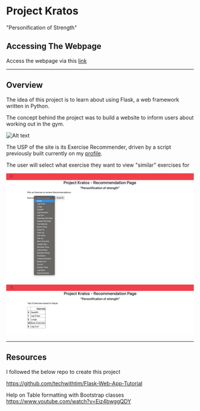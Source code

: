 # Project Kratos

"Personification of Strength"

## Accessing The Webpage

Access the webpage via this [link](https://project-kratos.herokuapp.com)
___

## Overview

The idea of this project is to learn about using Flask, a web framework written in Python.

The concept behind the project was to build a website to inform users about working out in the gym. 

![Alt text](/website/static/Web-page-preview/Kratos-home-page.png?raw=true "Home Page")

The USP of the site is its Exercise Recommender, driven by a script previously built currently on my [profile](https://github.com/IshNjie/Exercise_Recommender).

The user will select what exercise they want to view "similar" exercises for

![Alt text](/website/static/Web-page-preview/Recom-selection.png?raw=true "Recom-Page")

![Alt text](/website/static/Web-page-preview/Recom-filter.png?raw=true "Recom-filter")

___


## Resources

I followed the below repo to create this project

https://github.com/techwithtim/Flask-Web-App-Tutorial

Help on Table formatting with Bootstrap classes
https://www.youtube.com/watch?v=Eiz4bwggQDY